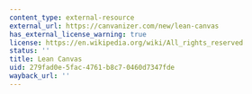 ```yaml
---
content_type: external-resource
external_url: https://canvanizer.com/new/lean-canvas
has_external_license_warning: true
license: https://en.wikipedia.org/wiki/All_rights_reserved
status: ''
title: Lean Canvas
uid: 279fad0e-5fac-4761-b8c7-0460d7347fde
wayback_url: ''
---
```


